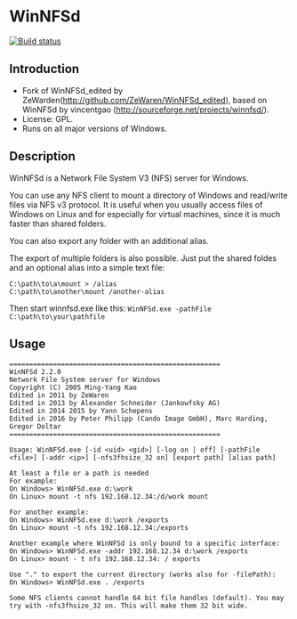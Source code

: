 # WinNFSd

[![Build status](https://ci.appveyor.com/api/projects/status/github/winnfsd/winnfsd?svg=true)](https://ci.appveyor.com/project/MarcHarding/winnfsd-6y1xi/branch/master)

Introduction
------------
* Fork of WinNFSd_edited by ZeWarden(http://github.com/ZeWaren/WinNFSd_edited), based on WinNFSd by vincentgao (http://sourceforge.net/projects/winnfsd/).
* License: GPL.
* Runs on all major versions of Windows.

Description
--------------------
WinNFSd is a Network File System V3 (NFS) server for Windows.

You can use any NFS client to mount a directory of Windows and read/write files via NFS v3 protocol. It is useful when you usually access files of Windows on Linux and for especially for virtual machines, since it is much faster than shared folders.

You can also export any folder with an additional alias.

The export of multiple folders is also possible. Just put the shared foldes and an optional alias into a simple text file:

```
C:\path\to\a\mount > /alias
C:\path\to\another\mount /another-alias
```

Then start winnfsd.exe like this:
`WinNFSd.exe -pathFile C:\path\to\your\pathfile`


Usage
-------------------
```
=====================================================
WinNFSd 2.2.0
Network File System server for Windows
Copyright (C) 2005 Ming-Yang Kao
Edited in 2011 by ZeWaren
Edited in 2013 by Alexander Schneider (Jankowfsky AG)
Edited in 2014 2015 by Yann Schepens
Edited in 2016 by Peter Philipp (Cando Image GmbH), Marc Harding, Gregor Doltar 
=====================================================

Usage: WinNFSd.exe [-id <uid> <gid>] [-log on | off] [-pathFile <file>] [-addr <ip>] [-nfs3fhsize_32 on] [export path] [alias path]

At least a file or a path is needed
For example:
On Windows> WinNFSd.exe d:\work
On Linux> mount -t nfs 192.168.12.34:/d/work mount

For another example:
On Windows> WinNFSd.exe d:\work /exports
On Linux> mount -t nfs 192.168.12.34:/exports

Another example where WinNFSd is only bound to a specific interface:
On Windows> WinNFSd.exe -addr 192.168.12.34 d:\work /exports
On Linux> mount - t nfs 192.168.12.34: / exports

Use "." to export the current directory (works also for -filePath):
On Windows> WinNFSd.exe . /exports

Some NFS clients cannot handle 64 bit file handles (default). You may try with -nfs3fhsize_32 on. This will make them 32 bit wide.
```
